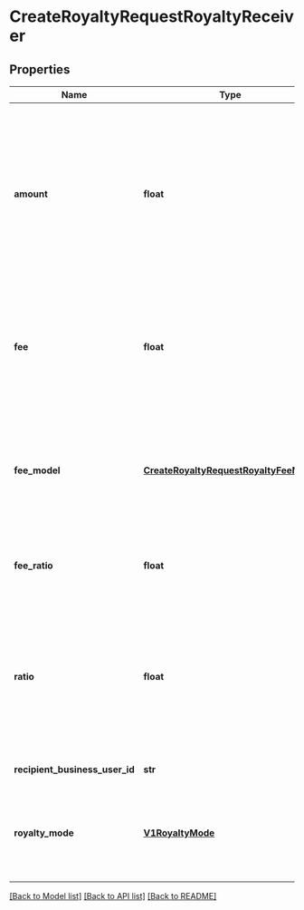 # CreateRoyaltyRequestRoyaltyReceiver

## Properties
Name | Type | Description | Notes
------------ | ------------- | ------------- | -------------
**amount** | **float** | [REQUIRED] 根据 royalty_mode 参数，如果 royalty_mode &#x3D; fixed, 则此参数传分润金额，单位元，如果 royalty_mode &#x3D; rate，此参数传百分比小数， 0.1 表示 10% | [optional] 
**fee** | **float** | [OPTIONAL] 手续费，单位：元。 如果传递，则每笔分账都会在应分帐金额基础上扣除手续费后再请求支付平台进行分账 | [optional] 
**fee_model** | [**CreateRoyaltyRequestRoyaltyFeeMode**](CreateRoyaltyRequestRoyaltyFeeMode.md) | [OPTIONAL] 手续费模式，fixed 表示固定金额，rate 表示按比例计算手续费。此参数传手续费比例，0.1 表示 10% | [optional] 
**fee_ratio** | **float** | [OPTIONAL] 手续费比例，与 手续费 字段二选一即可ratio | [optional] 
**ratio** | **float** | [OPTIONAL] 根据 royalty_mode 参数，如果 royalty_mode &#x3D; fixed, 此参数无效，如果 royalty_mode &#x3D; rate，此参数传分润比例，0.1 表示 10% | [optional] 
**recipient_business_user_id** | **str** | 接受方的商业用户ID | [optional] 
**royalty_mode** | [**V1RoyaltyMode**](V1RoyaltyMode.md) | [REQUIRED] 分润模式，free 表示不收取，fixed 表示固定金额，rate 表示按比例分润 | [optional] 

[[Back to Model list]](../README.md#documentation-for-models) [[Back to API list]](../README.md#documentation-for-api-endpoints) [[Back to README]](../README.md)


